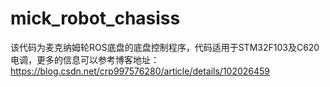 # mick_robot_chasiss

该代码为麦克纳姆轮ROS底盘的底盘控制程序，代码适用于STM32F103及C620电调，更多的信息可以参考博客地址：https://blog.csdn.net/crp997576280/article/details/102026459

